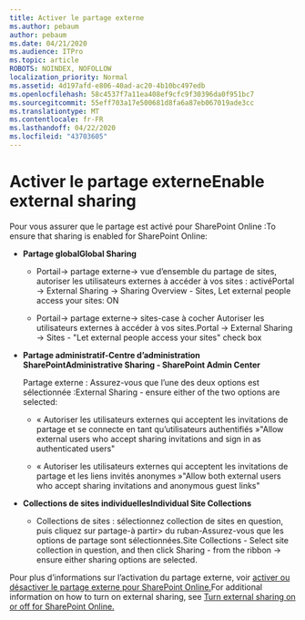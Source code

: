 ```yaml
---
title: Activer le partage externe
ms.author: pebaum
author: pebaum
ms.date: 04/21/2020
ms.audience: ITPro
ms.topic: article
ROBOTS: NOINDEX, NOFOLLOW
localization_priority: Normal
ms.assetid: 4d197afd-e806-40ad-ac20-4b10bc497edb
ms.openlocfilehash: 58c4537f7a11ea408ef9cfc9f30396da0f951bc7
ms.sourcegitcommit: 55eff703a17e500681d8fa6a87eb067019ade3cc
ms.translationtype: MT
ms.contentlocale: fr-FR
ms.lasthandoff: 04/22/2020
ms.locfileid: "43703605"
---
```

# <a name="enable-external-sharing"></a><span data-ttu-id="8ecad-102">Activer le partage externe</span><span class="sxs-lookup"><span data-stu-id="8ecad-102">Enable external sharing</span></span>

 <span data-ttu-id="8ecad-103">Pour vous assurer que le partage est activé pour SharePoint Online :</span><span class="sxs-lookup"><span data-stu-id="8ecad-103">To ensure that sharing is enabled for SharePoint Online:</span></span>
  
- <span data-ttu-id="8ecad-104">**Partage global**</span><span class="sxs-lookup"><span data-stu-id="8ecad-104">**Global Sharing**</span></span>
    
  - <span data-ttu-id="8ecad-105">Portail-\> partage externe-\> vue d’ensemble du partage de sites, autoriser les utilisateurs externes à accéder à vos sites : activé</span><span class="sxs-lookup"><span data-stu-id="8ecad-105">Portal -\> External Sharing -\> Sharing Overview - Sites, Let external people access your sites: ON</span></span>
    
  - <span data-ttu-id="8ecad-106">Portail-\> partage externe-\> sites-case à cocher Autoriser les utilisateurs externes à accéder à vos sites.</span><span class="sxs-lookup"><span data-stu-id="8ecad-106">Portal -\> External Sharing -\> Sites - "Let external people access your sites" check box</span></span>
    
- <span data-ttu-id="8ecad-107">**Partage administratif-Centre d’administration SharePoint**</span><span class="sxs-lookup"><span data-stu-id="8ecad-107">**Administrative Sharing - SharePoint Admin Center**</span></span>
    
    <span data-ttu-id="8ecad-108">Partage externe : Assurez-vous que l’une des deux options est sélectionnée :</span><span class="sxs-lookup"><span data-stu-id="8ecad-108">External Sharing - ensure either of the two options are selected:</span></span>
    
  - <span data-ttu-id="8ecad-109">« Autoriser les utilisateurs externes qui acceptent les invitations de partage et se connecte en tant qu’utilisateurs authentifiés »</span><span class="sxs-lookup"><span data-stu-id="8ecad-109">"Allow external users who accept sharing invitations and sign in as authenticated users"</span></span>
    
  - <span data-ttu-id="8ecad-110">« Autoriser les utilisateurs externes qui acceptent les invitations de partage et les liens invités anonymes »</span><span class="sxs-lookup"><span data-stu-id="8ecad-110">"Allow both external users who accept sharing invitations and anonymous guest links"</span></span>
    
- <span data-ttu-id="8ecad-111">**Collections de sites individuelles**</span><span class="sxs-lookup"><span data-stu-id="8ecad-111">**Individual Site Collections**</span></span>
    
  - <span data-ttu-id="8ecad-112">Collections de sites : sélectionnez collection de sites en question, puis cliquez sur partage-à partir\> du ruban-Assurez-vous que les options de partage sont sélectionnées.</span><span class="sxs-lookup"><span data-stu-id="8ecad-112">Site Collections - Select site collection in question, and then click Sharing - from the ribbon -\> ensure either sharing options are selected.</span></span>
    
<span data-ttu-id="8ecad-113">Pour plus d’informations sur l’activation du partage externe, voir [activer ou désactiver le partage externe pour SharePoint Online.](https://go.microsoft.com/fwlink/?linkid=2047681&amp;clcid=0x409)</span><span class="sxs-lookup"><span data-stu-id="8ecad-113">For additional information on how to turn on external sharing, see [Turn external sharing on or off for SharePoint Online.](https://go.microsoft.com/fwlink/?linkid=2047681&amp;clcid=0x409)</span></span>
  

